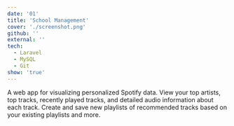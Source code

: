 ```yaml
---
date: '01'
title: 'School Management'
cover: './screenshot.png'
github: ''
external: ''
tech:
  - Laravel
  - MySQL
  - Git
show: 'true'
---
```


A web app for visualizing personalized Spotify data. View your top artists, top tracks, recently played tracks, and detailed audio information about each track. Create and save new playlists of recommended tracks based on your existing playlists and more.
